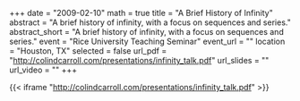+++
date = "2009-02-10"
math = true
title = "A Brief History of Infinity"
abstract = "A brief history of infinity, with a focus on sequences and series."
abstract_short = "A brief history of infinity, with a focus on sequences and series."
event = "Rice University Teaching Seminar"
event_url = ""
location = "Houston, TX"
selected = false
url_pdf = "http://colindcarroll.com/presentations/infinity_talk.pdf"
url_slides = ""
url_video = ""
+++

{{< iframe "http://colindcarroll.com/presentations/infinity_talk.pdf" >}}
